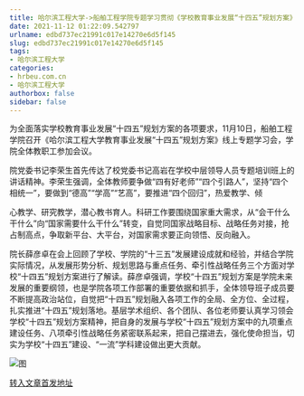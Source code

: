 ```yaml
---
title: 哈尔滨工程大学->船舶工程学院专题学习贯彻《学校教育事业发展“十四五”规划方案》 | hrbeu.com.cn
date: 2021-11-12 01:22:09.542797
urlname: edbd737ec21991c017e14270e6d5f145
slug: edbd737ec21991c017e14270e6d5f145
tags: 
- 哈尔滨工程大学
categories:
- hrbeu.com.cn
- 哈尔滨工程大学
authorbox: false
sidebar: false
---
```

为全面落实学校教育事业发展“十四五”规划方案的各项要求，11月10日，船舶工程学院召开《哈尔滨工程大学教育事业发展“十四五”规划方案》线上专题学习会，学院全体教职工参加会议。

院党委书记李荣生首先传达了校党委书记高岩在学校中层领导人员专题培训班上的讲话精神。李荣生强调，全体教师要争做“四有好老师”“四个引路人”，坚持“四个相统一”，要做到“德高”“学高”“艺高”，要推进“四个回归”，热爱教学、倾
<!--more-->
心教学、研究教学，潜心教书育人。科研工作要围绕国家重大需求，从“会干什么干什么”向“国家需要什么干什么”转变，自觉同国家战略目标、战略任务对接，抢占制高点，争取新平台、大平台，对国家需求要正向领悟、反向融入。

院长薛彦卓在会上回顾了学校、学院的“十三五”发展建设成就和经验，并结合学院实际情况，从发展形势分析、规划思路与重点任务、牵引性战略任务三个方面对学校“十四五”规划方案进行了解读。薛彦卓强调，学校“十四五”规划方案是学院未来发展的重要纲领，也是学院各项工作部署的重要依据和抓手，全体领导班子成员要不断提高政治站位，自觉把“十四五”规划融入各项工作的全局、全方位、全过程，扎实推进“十四五”规划落地。基层学术组织、各个团队、各位老师要认真学习领会学校“十四五”规划方案精神，把自身的发展与学校“十四五”规划方案中的九项重点建设任务、八项牵引性战略任务紧密联系起来，把自己摆进去，强化使命担当，切实为学校“十四五”建设、“一流”学科建设做出更大贡献。

![图](http://gongxue.cn/__local/9/64/B5/EBE3D7D465377A3045CA4DDA079_0E4B0210_11A8F.jpg)

[转入文章首发地址](http://gongxue.cn/info/1015/68472.htm)